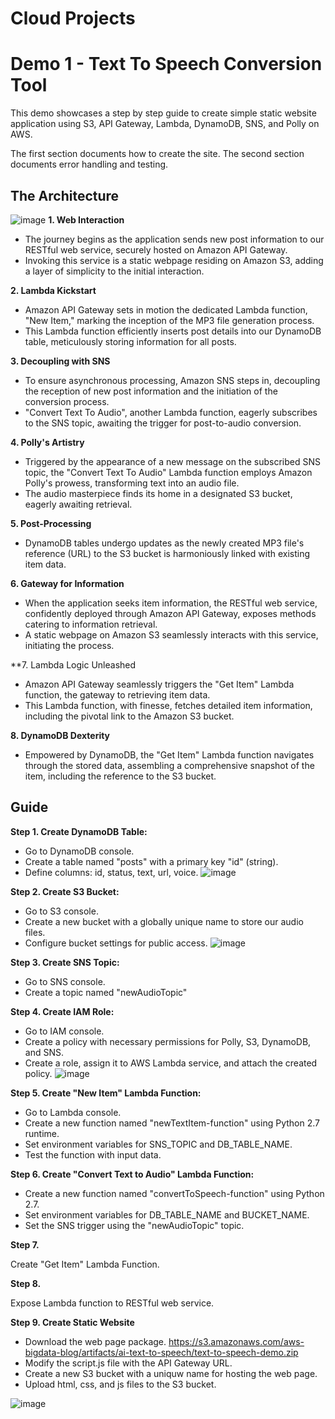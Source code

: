 # Cloud Projects

# Demo 1 - Text To Speech Conversion Tool
This demo showcases a step by step guide to create simple static website application using S3, API Gateway, Lambda, DynamoDB, SNS, and Polly on AWS.

The first section documents how to create the site. The second section documents error handling and testing.

## The Architecture
![image](https://github.com/AdamWagstaff/Cloud/assets/137490172/7cf4e115-6174-4f91-ac03-91a7be83cd97)
**1. Web Interaction**
   * The journey begins as the application sends new post information to our RESTful web service, securely hosted on Amazon API Gateway.
   * Invoking this service is a static webpage residing on Amazon S3, adding a layer of simplicity to the initial interaction.
     
**2. Lambda Kickstart**
   * Amazon API Gateway sets in motion the dedicated Lambda function, "New Item," marking the inception of the MP3 file generation process.
   * This Lambda function efficiently inserts post details into our DynamoDB table, meticulously storing information for all posts.
     
**3. Decoupling with SNS**
   * To ensure asynchronous processing, Amazon SNS steps in, decoupling the reception of new post information and the initiation of the conversion process.
   * "Convert Text To Audio", another Lambda function, eagerly subscribes to the SNS topic, awaiting the trigger for post-to-audio conversion.
     
**4. Polly's Artistry**
   * Triggered by the appearance of a new message on the subscribed SNS topic, the "Convert Text To Audio" Lambda function employs Amazon Polly's prowess, transforming text into an audio file.
   * The audio masterpiece finds its home in a designated S3 bucket, eagerly awaiting retrieval.
     
**5. Post-Processing**
   * DynamoDB tables undergo updates as the newly created MP3 file's reference (URL) to the S3 bucket is harmoniously linked with existing item data.

**6. Gateway for Information**
   * When the application seeks item information, the RESTful web service, confidently deployed through Amazon API Gateway, exposes methods catering to information retrieval.
   * A static webpage on Amazon S3 seamlessly interacts with this service, initiating the process.
     
**7. Lambda Logic Unleashed
   * Amazon API Gateway seamlessly triggers the "Get Item" Lambda function, the gateway to retrieving item data.
   * This Lambda function, with finesse, fetches detailed item information, including the pivotal link to the Amazon S3 bucket.
     
**8. DynamoDB Dexterity**
   * Empowered by DynamoDB, the "Get Item" Lambda function navigates through the stored data, assembling a comprehensive snapshot of the item, including the reference to the S3 bucket.


## Guide

**Step 1. Create DynamoDB Table:**
   * Go to DynamoDB console.
   * Create a table named "posts" with a primary key "id" (string).
   * Define columns: id, status, text, url, voice.
![image](https://github.com/AdamWagstaff/Cloud/assets/137490172/ff54bfe7-ff2e-407c-8f90-3f8701d6f6b0)


**Step 2. Create S3 Bucket:**
   * Go to S3 console.
   * Create a new bucket with a globally unique name to store our audio files.
   * Configure bucket settings for public access.
![image](https://github.com/AdamWagstaff/Cloud/assets/137490172/1b1cfdb8-9bb8-4196-b5e4-fbf67fa4fae9)

**Step 3. Create SNS Topic:**
   * Go to SNS console.
   * Create a topic named "newAudioTopic"

**Step 4. Create IAM Role:**
   * Go to IAM console.
   * Create a policy with necessary permissions for Polly, S3, DynamoDB, and SNS.
   * Create a role, assign it to AWS Lambda service, and attach the created policy.
![image](https://github.com/AdamWagstaff/Cloud/assets/137490172/671bc8de-7073-4ac8-82de-f443b545dbfb)


**Step 5. Create "New Item" Lambda Function:**
   * Go to Lambda console.
   * Create a new function named "newTextItem-function" using Python 2.7 runtime.
   * Set environment variables for SNS_TOPIC and DB_TABLE_NAME.
   * Test the function with input data.

**Step 6. Create "Convert Text to Audio" Lambda Function:**
   * Create a new function named "convertToSpeech-function" using Python 2.7.
   * Set environment variables for DB_TABLE_NAME and BUCKET_NAME.
   * Set the SNS trigger using the "newAudioTopic" topic.

**Step 7.**

Create "Get Item" Lambda Function.

**Step 8.**

Expose Lambda function to RESTful web service.

**Step 9. Create Static Website**

   * Download the web page package. https://s3.amazonaws.com/aws-bigdata-blog/artifacts/ai-text-to-speech/text-to-speech-demo.zip
   * Modify the script.js file with the API Gateway URL.
   * Create a new S3 bucket with a uniquw name for hosting the web page.
   * Upload html, css, and js files to the S3 bucket.

![image](https://github.com/AdamWagstaff/Cloud/assets/137490172/c17cf1b8-40b6-4381-af51-7c0210141893)



